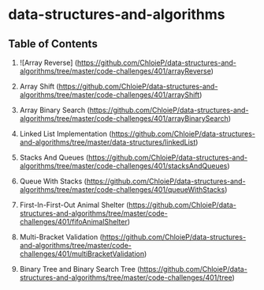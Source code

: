 # data-structures-and-algorithms

## Table of Contents
1. ![Array Reverse] (https://github.com/ChloieP/data-structures-and-algorithms/tree/master/code-challenges/401/arrayReverse)

2. Array Shift (https://github.com/ChloieP/data-structures-and-algorithms/tree/master/code-challenges/401/arrayShift)

3. Array Binary Search (https://github.com/ChloieP/data-structures-and-algorithms/tree/master/code-challenges/401/arrayBinarySearch)

4. Linked List Implementation (https://github.com/ChloieP/data-structures-and-algorithms/tree/master/data-structures/linkedList)

5. Stacks And Queues (https://github.com/ChloieP/data-structures-and-algorithms/tree/master/code-challenges/401/stacksAndQueues)

6. Queue With Stacks (https://github.com/ChloieP/data-structures-and-algorithms/tree/master/code-challenges/401/queueWithStacks)

7. First-In-First-Out Animal Shelter (https://github.com/ChloieP/data-structures-and-algorithms/tree/master/code-challenges/401/fifoAnimalShelter)

8. Multi-Bracket Validation (https://github.com/ChloieP/data-structures-and-algorithms/tree/master/code-challenges/401/multiBracketValidation)

9. Binary Tree and Binary Search Tree (https://github.com/ChloieP/data-structures-and-algorithms/tree/master/code-challenges/401/tree)
